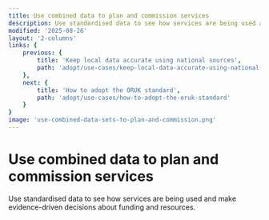 ```yaml
---
title: Use combined data to plan and commission services
description: Use standardised data to see how services are being used and make evidence-driven decisions about funding and resources.
modified: '2025-08-26'
layout: '2-columns'
links: {
    previous: {
        title: 'Keep local data accurate using national sources',
        path: 'adopt/use-cases/keep-local-data-accurate-using-national-sources'
    },
    next: {
        title: 'How to adopt the ORUK standard',
        path: 'adopt/use-cases/how-to-adopt-the-oruk-standard'
    }
}
image: 'use-combined-data-sets-to-plan-and-commission.png'
---
```


# Use combined data to plan and commission services 

Use standardised data to see how services are being used and make evidence-driven decisions about funding and resources.